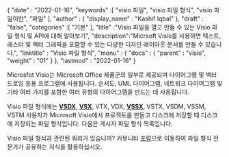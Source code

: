 {
  "date" : "2022-01-16",
  "keywords" :[ "visio 파일", "visio 파일 형식", "visio 파일이란", "파일" ],
  "author" : {
    "display_name" : "Kashif Iqbal"
},
  "draft" : "false",
  "categories" :[ "기본" ],
  "title" :"Visio 파일을 열고 만들 수 있는 Visio 파일 형식 및 API에 대해 알아보기",
  "description":"Micrsoft Visio를 사용하면 텍스트, 래스터 및 벡터 그래픽을 포함할 수 있는 다양한 디자인 레이아웃 문서를 만들 수 있습니다.",
  "linktitle" : "Visio 파일 형식",
  "menu" : {
    "docs" : {
      "parent" : "visio",
      "weight" : "01"
}
},
  "lastmod" : "2022-01-16"
}

Microsfot Visio는 Microsoft Office 제품군의 일부로 제공되며 다이어그램 및 벡터 드로잉 응용 프로그램에 사용됩니다. 순서도, UML 다이어그램, 네트워크 다이어그램 및 기타 여러 가지를 포함한 여러 유형의 다이어그램을 만드는 데 사용됩니다.

Visio 파일 형식에는 **[VSDX](/ko/visio/vsdx/)**, **[VSX](/ko/visio/vsx/)**, VTX, VDX, **[VSSX](/ko/visio/vssx/)**, VSTX, VSDM, VSSM, VSTM 사용자가 Microsoft Visio에서 프로젝트를 만들고 디스크에 저장할 때 디스크에 저장되는 파일 형식입니다. 다음은 게시자 파일 형식 목록입니다.

Visio 파일 형식과 관련된 쿼리가 있습니까? 커뮤니티 [포럼](https://forum.fileformat.com/c/visio/31)으로 이동하여 파일 형식 전문가가 공유하는 지식을 활용하십시오.

